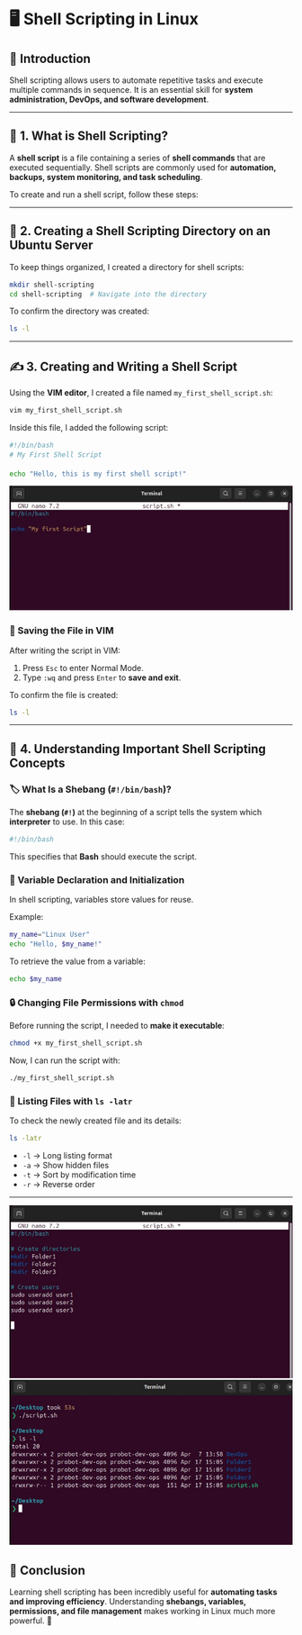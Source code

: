 # 🖥️ Shell Scripting in Linux

## 📌 Introduction
Shell scripting allows users to automate repetitive tasks and execute multiple commands in sequence. It is an essential skill for **system administration, DevOps, and software development**.

---

## 📜 1. What is Shell Scripting?
A **shell script** is a file containing a series of **shell commands** that are executed sequentially. Shell scripts are commonly used for **automation, backups, system monitoring, and task scheduling**.

To create and run a shell script, follow these steps:

---

## 📂 2. Creating a Shell Scripting Directory on an Ubuntu Server
To keep things organized, I created a directory for shell scripts:
```sh
mkdir shell-scripting
cd shell-scripting  # Navigate into the directory
```

To confirm the directory was created:
```sh
ls -l
```

---

## ✍️ 3. Creating and Writing a Shell Script
Using the **VIM editor**, I created a file named `my_first_shell_script.sh`:
```sh
vim my_first_shell_script.sh
```

Inside this file, I added the following script:
```sh
#!/bin/bash
# My First Shell Script

echo "Hello, this is my first shell script!"
```
![script](img/script.jpg)

### 💾 Saving the File in VIM
After writing the script in VIM:
1. Press `Esc` to enter Normal Mode.
2. Type `:wq` and press `Enter` to **save and exit**.

To confirm the file is created:
```sh
ls -l
```

---

## 🔑 4. Understanding Important Shell Scripting Concepts

### 🏷 What Is a Shebang (`#!/bin/bash`)?
The **shebang (`#!`)** at the beginning of a script tells the system which **interpreter** to use. In this case:
```sh
#!/bin/bash
```
This specifies that **Bash** should execute the script.

### 📌 Variable Declaration and Initialization
In shell scripting, variables store values for reuse.

Example:
```sh
my_name="Linux User"
echo "Hello, $my_name!"
```
To retrieve the value from a variable:
```sh
echo $my_name
```

### 🔒 Changing File Permissions with `chmod`
Before running the script, I needed to **make it executable**:
```sh
chmod +x my_first_shell_script.sh
```

Now, I can run the script with:
```sh
./my_first_shell_script.sh
```

### 📜 Listing Files with `ls -latr`
To check the newly created file and its details:
```sh
ls -latr
```
- `-l` → Long listing format
- `-a` → Show hidden files
- `-t` → Sort by modification time
- `-r` → Reverse order

---
![](img/script2.jpg)
![](img/script3.jpg)


## 🎯 Conclusion
Learning shell scripting has been incredibly useful for **automating tasks and improving efficiency**. Understanding **shebangs, variables, permissions, and file management** makes working in Linux much more powerful. 🚀

